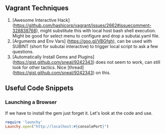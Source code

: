 Vagrant Techniques
------------------

1. [Awesome Interactive Hack] (https://github.com/hashicorp/vagrant/issues/2662#issuecomment-328838768), might substitute this with local host bash shell execution. Might be good for select menu to configure and drop a subutai.yaml file.
2. [Arguments and Env Vars] (https://goo.gl/VBGfgh), can be used with SUBINT (short for subutai interactive) to trigger local script to ask a few questions.
3. [Automatically Install Gems and Plugins] (https://gist.github.com/sneal/9242343) does not seem to work, can still look for other tactics. Nice [thread] (https://gist.github.com/sneal/9242343) on this.


Useful Code Snippets
--------------------

### Launching a Browser

If we have to install the gem just forget it. Let's look at the code and use.

```ruby
require 'launchy'
Launchy.open("http://localhost:#{consolePort}")
```

